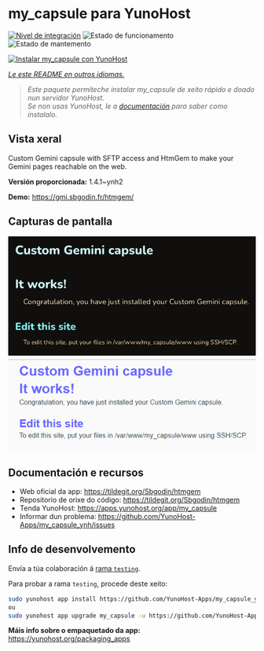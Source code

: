 <!--
NOTA: Este README foi creado automáticamente por <https://github.com/YunoHost/apps/tree/master/tools/readme_generator>
NON debe editarse manualmente.
-->

# my_capsule para YunoHost

[![Nivel de integración](https://dash.yunohost.org/integration/my_capsule.svg)](https://dash.yunohost.org/appci/app/my_capsule) ![Estado de funcionamento](https://ci-apps.yunohost.org/ci/badges/my_capsule.status.svg) ![Estado de mantemento](https://ci-apps.yunohost.org/ci/badges/my_capsule.maintain.svg)

[![Instalar my_capsule con YunoHost](https://install-app.yunohost.org/install-with-yunohost.svg)](https://install-app.yunohost.org/?app=my_capsule)

*[Le este README en outros idiomas.](./ALL_README.md)*

> *Este paquete permíteche instalar my_capsule de xeito rápido e doado nun servidor YunoHost.*  
> *Se non usas YunoHost, le a [documentación](https://yunohost.org/install) para saber como instalalo.*

## Vista xeral

Custom Gemini capsule with SFTP access and HtmGem to make your Gemini pages reachable on the web.


**Versión proporcionada:** 1.4.1~ynh2

**Demo:** <https://gmi.sbgodin.fr/htmgem/>

## Capturas de pantalla

![Captura de pantalla de my_capsule](./doc/screenshots/screenshot1.png)
![Captura de pantalla de my_capsule](./doc/screenshots/screenshot2.png)

## Documentación e recursos

- Web oficial da app: <https://tildegit.org/Sbgodin/htmgem>
- Repositorio de orixe do código: <https://tildegit.org/Sbgodin/htmgem>
- Tenda YunoHost: <https://apps.yunohost.org/app/my_capsule>
- Informar dun problema: <https://github.com/YunoHost-Apps/my_capsule_ynh/issues>

## Info de desenvolvemento

Envía a túa colaboración á [rama `testing`](https://github.com/YunoHost-Apps/my_capsule_ynh/tree/testing).

Para probar a rama `testing`, procede deste xeito:

```bash
sudo yunohost app install https://github.com/YunoHost-Apps/my_capsule_ynh/tree/testing --debug
ou
sudo yunohost app upgrade my_capsule -u https://github.com/YunoHost-Apps/my_capsule_ynh/tree/testing --debug
```

**Máis info sobre o empaquetado da app:** <https://yunohost.org/packaging_apps>
